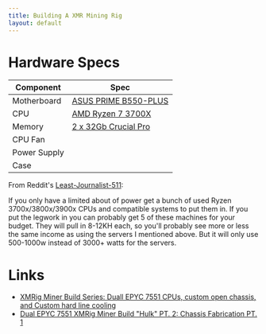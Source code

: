 ```yaml
---
title: Building A XMR Mining Rig
layout: default
---
```


# Hardware Specs

Component    | Spec
-------------|----------------
Motherboard  | [ASUS PRIME B550-PLUS](https://www.asus.com/ca-en/motherboards-components/motherboards/prime/prime-b550-plus/)
CPU          | [AMD Ryzen 7 3700X](https://www.amazon.ca/AMD-Ryzen-3700X-16-thread-processor/dp/B07SXMZLPK)
Memory       | [2 x 32Gb Crucial Pro](https://www.amazon.ca/Crucial-2x32GB-3200MT-Desktop-CP2K32G4DFRA32A/dp/B0C29W4G29/ref=sr_1_6?crid=3MDAVA9XYH1V4&dib=eyJ2IjoiMSJ9.hL5BuBlbUQUREK-TSqcLvK2nB4l7DycO7xlYZnAU7bFgAaEapQPX1LFXLCgOKCF_EoKQ8A4nfIS6Tb3uWYEx6wfUtgaCKc_abmdGPqeyDgU1thdvVmvEAUjMMlu0XZjhjSKB6cNN8l8uIGS64KptvrG_RsfiNnE-B6Lycne7uI1VyDiya9dR80Nmc67BAJvB93p_UgtiA41fCESlfYK5-KwZzj_ojs6U7_88-jjgsqHA928Mq7HAIvYVYxtEwIDjiQbxPo4m8KjlOvVXr2z3jwSTlv5Tx4akA9nOcn1sTNQ.9quecfx1J9VFyY2upSTavXM_1XCB9yIw_kXFFHbsN9w&dib_tag=se&keywords=64+gb+ddr4+ram&qid=1748530335&sprefix=64+gb+ddr4+ram%2Caps%2C372&sr=8-6)
CPU Fan      |
Power Supply |
Case         |

From Reddit's [Least-Journalist-511](https://www.reddit.com/user/Least-Journalist-511/):

If you only have a limited about of power get a bunch of used Ryzen 3700x/3800x/3900x CPUs and compatible systems to put them in. If you put the legwork in you can probably get 5 of these machines for your budget. They will pull in 8-12KH each, so you'll probably see more or less the same income as using the servers I mentioned above. But it will only use 500-1000w instead of 3000+ watts for the servers.

# Links

* [XMRig Miner Build Series: Duall EPYC 7551 CPUs, custom open chassis, and Custom hard line cooling](https://www.youtube.com/watch?v=HKS3GPsx3rI&t=138s)
* [Dual EPYC 7551 XMRig Miner Build "Hulk" PT. 2: Chassis Fabrication PT. 1](https://www.youtube.com/watch?v=EirhgZ8BJXk)
